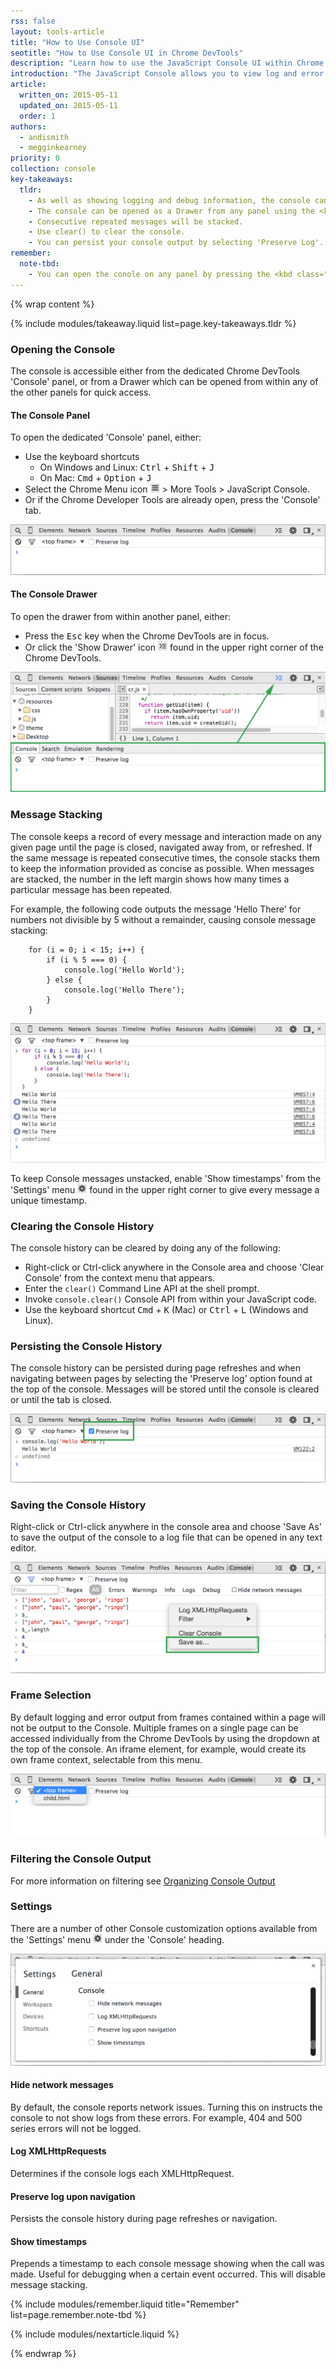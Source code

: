 ```yaml
---
rss: false
layout: tools-article
title: "How to Use Console UI"
seotitle: "How to Use Console UI in Chrome DevTools"
description: "Learn how to use the JavaScript Console UI within Chrome DevTools."
introduction: "The JavaScript Console allows you to view log and error messages; enter JavaScript commands and programmatically interact with the page."
article:
  written_on: 2015-05-11
  updated_on: 2015-05-11
  order: 1
authors:
  - andismith
  - megginkearney
priority: 0
collection: console
key-takeaways:
  tldr:
    - As well as showing logging and debug information, the console can be used to enter JavaScript commands and interact with the page.
    - The console can be opened as a Drawer from any panel using the <kbd class="kbd">Esc</kbd> key shortcut.
    - Consecutive repeated messages will be stacked.
    - Use clear() to clear the console.
    - You can persist your console output by selecting 'Preserve Log'.
remember:
  note-tbd:
    - You can open the conole on any panel by pressing the <kbd class="kbd">Esc</kbd> key.
---
```

{% wrap content %}

{% include modules/takeaway.liquid list=page.key-takeaways.tldr %}

### Opening the Console

The console is accessible either from the dedicated Chrome DevTools 'Console' panel, or from a Drawer which can be opened from within any of the other panels for quick access.


#### The Console Panel

To open the dedicated 'Console' panel, either:

* Use the keyboard shortcuts
  * On Windows and Linux: <kbd class="kbd">Ctrl</kbd> + <kbd class="kbd">Shift</kbd> + <kbd class="kbd">J</kbd>
  * On Mac: <kbd class="kbd">Cmd</kbd> + <kbd class="kbd">Option</kbd> + <kbd class="kbd">J</kbd>
* Select the Chrome Menu icon <img src="images/menu.gif" alt="menu" style="display:inline-block;margin:0;width:15px" /> > More Tools > JavaScript Console.
* Or if the Chrome Developer Tools are already open, press the 'Console' tab.

![The Console Panel](images/console-panel.png)

#### The Console Drawer

To open the drawer from within another panel, either:

* Press the <kbd class="kbd">Esc</kbd> key when the Chrome DevTools are in focus.
* Or click the 'Show Drawer' icon <img src="images/drawer.gif" alt="drawer" style="display:inline-block;margin:0;width:15px" /> found in the upper right corner of the Chrome DevTools.

![The Console Drawer while on the 'Sources' panel](images/console-drawer.png)

### Message Stacking

The console keeps a record of every message and interaction made on any given page until the page is closed, navigated away from, or refreshed. If the same message is repeated consecutive times, the console stacks them to keep the information provided as concise as possible. When messages are stacked, the number in the left margin shows how many times a particular message has been repeated.

For example, the following code outputs the message 'Hello There' for numbers not divisible by 5 without a remainder, causing console message stacking:

		for (i = 0; i < 15; i++) {
			if (i % 5 === 0) {
				console.log('Hello World');
			} else {
				console.log('Hello There');
			}
		}

![Example of messages stacking within the console](images/message-stacking.png)

To keep Console messages unstacked, enable 'Show timestamps' from the 'Settings' menu  <img src="images/settings.gif" alt="settings" style="display:inline-block;margin:0;width:15px" /> found in the upper right corner to give every message a unique timestamp.

### Clearing the Console History

The console history can be cleared by doing any of the following:

* Right-click or Ctrl-click anywhere in the Console area and choose 'Clear Console' from the context menu that appears.
* Enter the `clear()` Command Line API at the shell prompt.
* Invoke `console.clear()` Console API from within your JavaScript code.
* Use the keyboard shortcut <kbd class="kbd">Cmd</kbd> + <kbd class="kbd">K</kbd> (Mac) or <kbd class="kbd">Ctrl</kbd> + <kbd class="kbd">L</kbd> (Windows and Linux).

### Persisting the Console History

The console history can be persisted during page refreshes and when navigating between pages by selecting the 'Preserve log' option found at the top of the console. Messages will be stored until the console is cleared or until the tab is closed.

![Example of preserve log activated](images/preserve-log.png)

### Saving the Console History

Right-click or Ctrl-click anywhere in the console area and choose 'Save As' to save the output of the console to a log file that can be opened in any text editor.

![Example of preserve log activated](images/console-save-as.png)

### Frame Selection

By default logging and error output from frames contained within a page will not be output to the Console. Multiple frames on a single page can be accessed individually from the Chrome DevTools by using the dropdown at the top of the console. An iframe element, for example, would create its own frame context, selectable from this menu.

![Example of frame selection](images/frame-selection.png)

### Filtering the Console Output

For more information on filtering see [Organizing Console Output](https://web-central.appspot.com/web/tools/javascript/console/console-write?hl=en)

### Settings

There are a number of other Console customization options available from the 'Settings' menu <img src="images/settings.gif" alt="settings" style="display:inline-block;margin:0;width:15px" /> under the 'Console' heading.

![The Console settings dialog](images/console-settings.png)

#### Hide network messages

By default, the console reports network issues. Turning this on instructs the console to not show logs from these errors. For example, 404 and 500 series errors will not be logged.

#### Log XMLHttpRequests

Determines if the console logs each XMLHttpRequest.

#### Preserve log upon navigation

Persists the console history during page refreshes or navigation.

#### Show timestamps

Prepends a timestamp to each console message showing when the call was made. Useful for debugging when a certain event occurred. This will disable message stacking.


{% include modules/remember.liquid title="Remember" list=page.remember.note-tbd %}

{% include modules/nextarticle.liquid %}

{% endwrap %}
